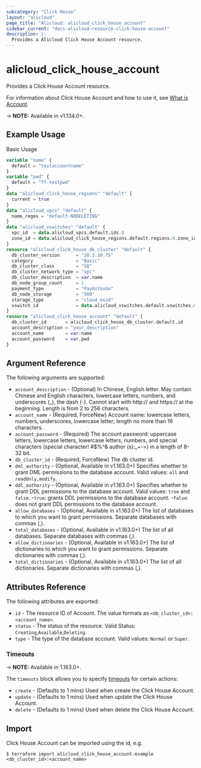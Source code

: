 ```yaml
---
subcategory: "Click House"
layout: "alicloud"
page_title: "Alicloud: alicloud_click_house_account"
sidebar_current: "docs-alicloud-resource-click-house-account"
description: |-
  Provides a Alicloud Click House Account resource.
---
```


# alicloud\_click\_house\_account

Provides a Click House Account resource.

For information about Click House Account and how to use it, see [What is Account](https://www.alibabacloud.com/product/clickhouse).

-> **NOTE:** Available in v1.134.0+.

## Example Usage

Basic Usage

```terraform
variable "name" {
  default = "testaccountname"
}
variable "pwd" {
  default = "Tf-testpwd"
}
data "alicloud_click_house_regions" "default" {
  current = true
}
data "alicloud_vpcs" "default" {
  name_regex = "default-NODELETING"
}
data "alicloud_vswitches" "default" {
  vpc_id  = data.alicloud_vpcs.default.ids.0
  zone_id = data.alicloud_click_house_regions.default.regions.0.zone_ids.0.zone_id
}
resource "alicloud_click_house_db_cluster" "default" {
  db_cluster_version      = "20.3.10.75"
  category                = "Basic"
  db_cluster_class        = "S8"
  db_cluster_network_type = "vpc"
  db_cluster_description  = var.name
  db_node_group_count     = 1
  payment_type            = "PayAsYouGo"
  db_node_storage         = "500"
  storage_type            = "cloud_essd"
  vswitch_id              = data.alicloud_vswitches.default.vswitches.0.id
}
resource "alicloud_click_house_account" "default" {
  db_cluster_id       = alicloud_click_house_db_cluster.default.id
  account_description = "your_description"
  account_name        = var.name
  account_password    = var.pwd
}
```

## Argument Reference

The following arguments are supported:

* `account_description` - (Optional) In Chinese, English letter. May contain Chinese and English characters, lowercase letters, numbers, and underscores (_), the dash (-). Cannot start with http:// and https:// at the beginning. Length is from 2 to 256 characters.
* `account_name` - (Required, ForceNew) Account name: lowercase letters, numbers, underscores, lowercase letter; length no more than 16 characters.
* `account_password` - (Required) The account password: uppercase letters, lowercase letters, lowercase letters, numbers, and special characters (special character! #$%^& author (s):_+-=) in a length of 8-32 bit.
* `db_cluster_id` - (Required, ForceNew) The db cluster id.
* `dml_authority` - (Optional, Available in v1.163.0+) Specifies whether to grant DML permissions to the database account. Valid values: `all` and `readOnly,modify`.
* `ddl_authority` - (Optional, Available in v1.163.0+) Specifies whether to grant DDL permissions to the database account. Valid values: `true` and `false`.
  -`true`: grants DDL permissions to the database account.
  -`false`: does not grant DDL permissions to the database account.
* `allow_databases` - (Optional, Available in v1.163.0+) The list of databases to which you want to grant permissions. Separate databases with commas (,).
* `total_databases` - (Optional, Available in v1.163.0+) The list of all databases. Separate databases with commas (,).
* `allow_dictionaries` - (Optional, Available in v1.163.0+) The list of dictionaries to which you want to grant permissions. Separate dictionaries with commas (,).
* `total_dictionaries` - (Optional, Available in v1.163.0+) The list of all dictionaries. Separate dictionaries with commas (,).


## Attributes Reference

The following attributes are exported:

* `id` - The resource ID of Account. The value formats as `<db_cluster_id>:<account_name>`.
* `status` - The status of the resource. Valid Status: `Creating`,`Available`,`Deleting`.
* `type` - The type of the database account. Valid values: `Normal` or `Super`.

### Timeouts

-> **NOTE:** Available in 1.163.0+.

The `timeouts` block allows you to specify [timeouts](https://www.terraform.io/docs/configuration-0-11/resources.html#timeouts) for certain actions:

* `create` - (Defaults to 1 mins) Used when create the Click House Account.
* `update` - (Defaults to 1 mins) Used when update the Click House Account.
* `delete` - (Defaults to 1 mins) Used when delete the Click House Account.

## Import

Click House Account can be imported using the id, e.g.

```shell
$ terraform import alicloud_click_house_account.example <db_cluster_id>:<account_name>
```
